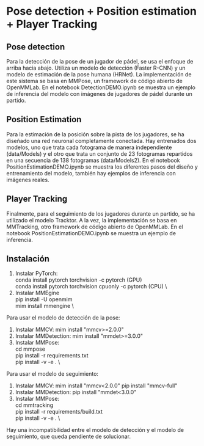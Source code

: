 # Pose detection + Position estimation + Player Tracking 
## Pose detection
Para la detección de la pose de un jugador de pádel, se usa el enfoque de arriba hacia abajo. Utiliza un modelo de detección (Faster R-CNN) y un modelo de estimación de la pose humana (HRNet). La implementación de este sistema se basa en MMPose, un framework de código abierto de OpenMMLab. 
En el notebook DetectionDEMO.ipynb se muestra un ejemplo de inferencia del modelo con imágenes de jugadores de pádel durante un partido.

## Position Estimation
Para la estimación de la posición sobre la pista de los jugadores, se ha diseñado una red neuronal completamente conectada. Hay entrenados dos modelos, uno que trata cada fotograma de manera independiente (data/Models) y el otro que trata un conjunto de 23 fotogramas repartidos en una secuencia de 138 fotogramas (data/Models2).
En el notebook PositionEstimationDEMO.ipynb se muestra los diferentes pasos del diseño y entrenamiento del modelo, también hay ejemplos de inferencia con imágenes reales. 

## Player Tracking
Finalmente, para el seguimiento de los jugadores durante un partido, se ha utilizado el modelo Tracktor. A la vez, la implementación se basa en MMTracking, otro framework de código abierto de OpenMMLab.
En el notebook PositionEstimationDEMO.ipynb se muestra un ejemplo de inferencia.

## Instalación
1. Instalar PyTorch: \
  conda install pytorch torchvision -c pytorch (GPU) \
  conda install pytorch torchvision cpuonly -c pytorch (CPU) \
2. Instalar MMEgine \
  pip install -U openmim \
  mim install mmengine \

Para usar el modelo de detección de la pose:
1. Instalar MMCV:
  mim install "mmcv>=2.0.0"
2. Instalar MMDetection:
  mim install "mmdet>=3.0.0"
3. Instalar MMPose: \
  cd mmpose \
  pip install -r requirements.txt \
  pip install -v -e . \

Para usar el modelo de seguimiento:
1. Instalar MMCV:
  mim install "mmcv<2.0.0"
  pip install "mmcv-full"
3. Instalar MMDetection:
  pip install "mmdet<3.0.0"
4. Instalar MMPose: \
  cd mmtracking \
  pip install -r requirements/build.txt \
  pip install -v -e . \

Hay una incompatibilidad entre el modelo de detección y el modelo de seguimiento, que queda pendiente de solucionar.


 
